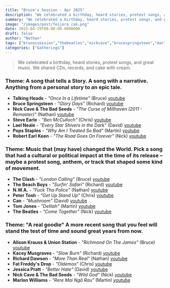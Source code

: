 ```yaml
---
title: "Bruce's Session - Apr 2025"
description: "We celebrated a birthday, heard stories, protest songs, and great music.  We shared CDs, records, and cake with cream."
summary: "We celebrated a birthday, heard stories, protest songs, and great music.  We shared CDs, records, and cake with cream."
image: "/images/post/feijora_cak.png"
date: 2025-04-29T00:00:00.0000000
draft: false
author: "Nathan"
tags: ["brucessession","thebeatles","nickcave","brucespringsteen","marlonwilliams","alisonkrauss","steveearle","can","talkingheads","theclash","kaceymusgraves","fatfreddysdrop","popsstaples","thebeachboys","tomjones","richarddawson","nwa","laelneale","petertosh","jessicapratt","robertearlkeen","youtube"]
categories: ["Gatherings"]
---
```

> We celebrated a birthday, heard stories, protest songs, and great music.  We shared CDs, records, and cake with cream.

### Theme: A song that tells a Story. A song with a narrative. Anything from a personal story to an epic tale.
- **Talking Heads** - _"Once In a Lifetime"_ (Bruce) [youtube](https://www.youtube.com/watch?v=5IsSpAOD6K8)
- **Bruce Springsteen** - _"Glory Days"_ (Richard) [youtube](https://www.youtube.com/watch?v=gUyOZS-PyTA)
- **Nick Cave & The Bad Seeds** - _"The Curse of Millhaven (2011 - Remaster)"_ (Nathan) [youtube](https://www.youtube.com/watch?v=AiIEhK0P-Rw)
- **Steve Earle** - _"Ben McCulloch"_ (Chris) [youtube](https://www.youtube.com/watch?v=nqSglGyGjqQ)
- **Lael Neale** - _"Every Star Shivers in the Dark"_ (David) [youtube](https://www.youtube.com/watch?v=ZCTJEofv0xM)
- **Pops Staples** - _"Why Am I Treated So Bad"_ (Martin) [youtube](https://www.youtube.com/watch?v=F8ag31LpbCk)
- **Robert Earl Keen** - _"The Road Goes On Forever"_ (Nick) [youtube](https://www.youtube.com/watch?v=7lTjsU-iJyM)
### Theme:  Music that (may have) changed the World. Pick a song that had a cultural or political impact at the time of its release – maybe a protest song, anthem, or track that shaped some kind of movement.
- **The Clash** - _"London Calling"_ (Bruce) [youtube](https://www.youtube.com/watch?v=EfK-WX2pa8c)
- **The Beach Boys** - _"Surfin' Safari"_ (Richard) [youtube](https://www.youtube.com/watch?v=IMChBJZUDK8)
- **N.W.A.** - _"Fuck Tha Police"_ (Nathan) [youtube](https://www.youtube.com/watch?v=qZuxPKUVGiw)
- **Peter Tosh** - _"Get Up Stand Up"_ (Chris) [youtube](https://www.youtube.com/watch?v=mnq1whAJ05Q)
- **Can** - _"Mushroom"_ (David) [youtube](https://www.youtube.com/watch?v=-V0gcjFbm74)
- **Tom Jones** - _"Delilah"_ (Martin) [youtube](https://www.youtube.com/watch?v=MIIU9xkGAMs)
- **The Beatles** - _"Come Together"_ (Nick) [youtube](https://www.youtube.com/watch?v=45cYwDMibGo)
### Theme: "A real goodie" A more recent song that you feel will stand the test of time and sound great years from now.
- **Alison Krauss & Union Station** - _"Richmond On The James"_ (Bruce) [youtube](https://www.youtube.com/watch?v=UgxpNRiSZDU)
- **Kacey Musgraves** - _"Slow Burn"_ (Richard) [youtube](https://www.youtube.com/watch?v=NC7cmWkBoz4)
- **Richard Dawson** - _"More Than Real"_ (Nathan) [youtube](https://www.youtube.com/watch?v=d-EaqWX7O74)
- **Fat Freddy's Drop** - _"Oldemos"_ (Chris) [youtube](https://www.youtube.com/watch?v=pGYUSBat5SM)
- **Jessica Pratt** - _"Better Hate"_ (David) [youtube](https://www.youtube.com/watch?v=iEJYKJijn90)
- **Nick Cave & The Bad Seeds** - _"Wild God"_ (Nick) [youtube](https://www.youtube.com/watch?v=uAgsn7la3jg)
- **Marlon Williams** - _"Rere Mai Ngā Rau"_ (Martin) [youtube](https://www.youtube.com/watch?v=Hp8H086FlB8)